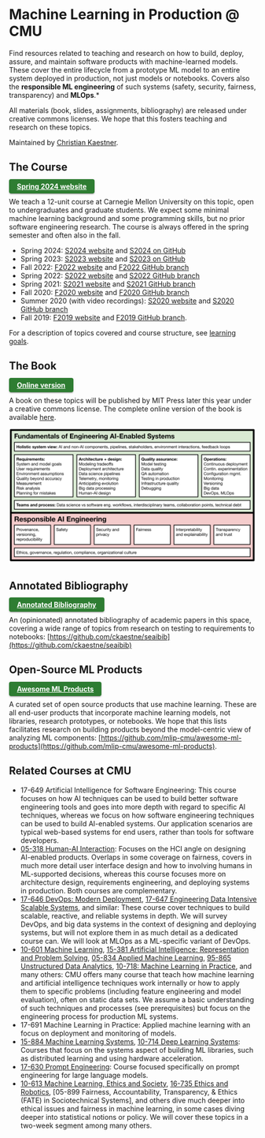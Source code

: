 # Machine Learning in Production @ CMU


Find resources related to teaching and research on how to build, deploy, assure, and maintain software products with machine-learned models. These cover the entire lifecycle from a prototype ML model to an entire system deployed in production, not just models or notebooks. Covers also the **responsible ML engineering** of such systems (safety, security, fairness, transparency) and **MLOps**.* 

All materials (book, slides, assignments, bibliography) are released under creative commons licenses. We hope that this fosters teaching and research on these topics.

Maintained by [Christian Kaestner](https://www.cs.cmu.edu/~ckaestne/).

## The Course


<span style="font-weight:bold; background-color:rgb(46, 125, 50);    transition: background-color 250ms cubic-bezier(0.4, 0, 0.2, 1) 0ms, box-shadow 250ms cubic-bezier(0.4, 0, 0.2, 1) 0ms, border-color 250ms cubic-bezier(0.4, 0, 0.2, 1) 0ms, color 250ms cubic-bezier(0.4, 0, 0.2, 1) 0ms; color:white; box-shadow: rgba(0, 0, 0, 0.2) 0px 3px 1px -2px, rgba(0, 0, 0, 0.14) 0px 2px 2px 0px, rgba(0, 0, 0, 0.12) 0px 1px 5px 0px; padding: 6px 16px;border-radius:4px ; text-decoration: none;"><a href="https://mlip-cmu.github.io/s2024/" style="color:white">Spring 2024 website</a></span>


We teach a 12-unit course at Carnegie Mellon University on this topic, open to undergraduates and graduate students. We expect some minimal machine learning background and some programming skills, but no prior software engineering research. The course is always offered in the spring semester and often also in the fall.

* Spring 2024: [S2024 website](https://mlip-cmu.github.io/s2024/) and [S2024 on GitHub](https://github.com/mlip-cmu/s2024)
* Spring 2023: [S2023 website](https://mlip-cmu.github.io/s2023/) and [S2023 on GitHub](https://github.com/mlip-cmu/s2023)
* Fall 2022: [F2022 website](https://ckaestne.github.io/seai/F2022) and [F2022 GitHub branch](https://github.com/ckaestne/seai/tree/F2022)
* Spring 2022: [S2022 website](https://ckaestne.github.io/seai/S2022) and [S2022 GitHub branch](https://github.com/ckaestne/seai/tree/S2022)
* Spring 2021: [S2021 website](https://ckaestne.github.io/seai/S2021) and [S2021 GitHub branch](https://github.com/ckaestne/seai/tree/S2021)
* Fall 2020: [F2020 website](https://ckaestne.github.io/seai/F2020) and [F2020 GitHub branch](https://github.com/ckaestne/seai/tree/F2020)
* Summer 2020 (with video recordings):  [S2020 website](https://ckaestne.github.io/seai/S2020) and [S2020 GitHub branch](https://github.com/ckaestne/seai/tree/S2020)
* Fall 2019: [F2019 website](https://ckaestne.github.io/seai/F2019) and [F2019 GitHub branch](https://github.com/ckaestne/seai/tree/F2019).


For a description of topics covered and course structure, see [learning goals](https://github.com/mlip-cmu/s2024/blob/main/learning_goals.md).


## The Book


<span style="font-weight:bold; background-color:rgb(46, 125, 50);    transition: background-color 250ms cubic-bezier(0.4, 0, 0.2, 1) 0ms, box-shadow 250ms cubic-bezier(0.4, 0, 0.2, 1) 0ms, border-color 250ms cubic-bezier(0.4, 0, 0.2, 1) 0ms, color 250ms cubic-bezier(0.4, 0, 0.2, 1) 0ms; color:white; box-shadow: rgba(0, 0, 0, 0.2) 0px 3px 1px -2px, rgba(0, 0, 0, 0.14) 0px 2px 2px 0px, rgba(0, 0, 0, 0.12) 0px 1px 5px 0px; padding: 6px 16px;border-radius:4px ; text-decoration: none;"><a href="https://mlip-cmu.github.io/book/" style="color:white">Online version</a></span>


A book on these topics will be published by MIT Press later this year under a creative commons license. The complete online version of the book is available [here](https://mlip-cmu.github.io/book/).


![Course topics overview](overview.svg "Course topics overview")



## Annotated Bibliography

<span style="font-weight:bold; background-color:rgb(46, 125, 50);    transition: background-color 250ms cubic-bezier(0.4, 0, 0.2, 1) 0ms, box-shadow 250ms cubic-bezier(0.4, 0, 0.2, 1) 0ms, border-color 250ms cubic-bezier(0.4, 0, 0.2, 1) 0ms, color 250ms cubic-bezier(0.4, 0, 0.2, 1) 0ms; color:white; box-shadow: rgba(0, 0, 0, 0.2) 0px 3px 1px -2px, rgba(0, 0, 0, 0.14) 0px 2px 2px 0px, rgba(0, 0, 0, 0.12) 0px 1px 5px 0px; padding: 6px 16px;border-radius:4px ; text-decoration: none;"><a href="https://github.com/ckaestne/seaibib" style="color:white">Annotated Bibliography</a></span>


An (opinionated) annotated bibliography of academic papers in this space, covering a wide range of topics from research on testing to requirements to notebooks: [https://github.com/ckaestne/seaibib](https://github.com/ckaestne/seaibib)


## Open-Source ML Products

<span style="font-weight:bold; background-color:rgb(46, 125, 50);    transition: background-color 250ms cubic-bezier(0.4, 0, 0.2, 1) 0ms, box-shadow 250ms cubic-bezier(0.4, 0, 0.2, 1) 0ms, border-color 250ms cubic-bezier(0.4, 0, 0.2, 1) 0ms, color 250ms cubic-bezier(0.4, 0, 0.2, 1) 0ms; color:white; box-shadow: rgba(0, 0, 0, 0.2) 0px 3px 1px -2px, rgba(0, 0, 0, 0.14) 0px 2px 2px 0px, rgba(0, 0, 0, 0.12) 0px 1px 5px 0px; padding: 6px 16px;border-radius:4px ; text-decoration: none;"><a href="https://github.com/mlip-cmu/awesome-ml-products" style="color:white">Awesome ML Products
</a></span>


A curated set of open source products that use machine learning. These are all end-user products that incorporate machine learning models, not libraries, research prototypes, or notebooks. We hope that this lists facilitates research on building products beyond the model-centric view of analyzing ML components: [https://github.com/mlip-cmu/awesome-ml-products](https://github.com/mlip-cmu/awesome-ml-products).


## Related Courses at CMU

* 17-649 Artificial Intelligence for Software Engineering: This course focuses on how AI techniques can be used to build better software engineering tools and goes into more depth with regard to specific AI techniques, whereas we focus on how software engineering techniques can be used to build AI-enabled systems. Our application scenarios are typical web-based systems for end users, rather than tools for software developers.
* [05-318 Human-AI Interaction](http://www.humanaiclass.org/): Focuses on the HCI angle on designing AI-enabled products. Overlaps in some coverage on fairness, covers in much more detail user interface design and how to involving humans in ML-supported decisions, whereas this course focuses more on architecture design, requirements engineering, and deploying systems in production. Both courses are complementary.
* [17-646 DevOps: Modern Deployment](https://mse.isri.cmu.edu/applicants/course-offerings.html), [17-647 Engineering Data Intensive Scalable Systems](https://mse.isri.cmu.edu/applicants/course-offerings.html), and similar: These course cover techniques to build scalable, reactive, and reliable systems in depth. We will survey DevOps, and big data systems in the context of designing and deploying systems, but will not explore them in as much detail as a dedicated course can. We will look at MLOps as a ML-specific variant of DevOps.
* [10-601 Machine Learning](https://www.cmu.edu/mits/curriculum/core/10-601.html), [15-381 Artificial Intelligence: Representation and Problem Solving](https://www.cs.cmu.edu/~15381-f17/), [05-834  Applied Machine Learning](https://www.cmu.edu/mits/curriculum/core/05-834.html), [95-865 Unstructured Data Analytics](https://www.andrew.cmu.edu/user/georgech/95-865/), [10-718: Machine Learning in Practice](https://github.com/dssg/MLinPractice), and many others: CMU offers many course that teach how machine learning and artificial intelligence techniques work internally or how to apply them to specific problems (including feature engineering and model evaluation), often on static data sets. We assume a basic understanding of such techniques and processes (see prerequisites) but focus on the engineering process for production ML systems.
* 17-691 Machine Learning in Practice: Applied machine learning with an focus on deployment and monitoring of models.
* [15-884 Machine Learning Systems](https://catalyst.cs.cmu.edu/15-884-mlsys-sp21/), [10-714 Deep Learning Systems](https://dlsyscourse.org): Courses that focus on the systems aspect of building ML libraries, such as distributed learning and using hardware acceleration. 
* [17-630 Prompt Engineering](https://www.cs.cmu.edu/~breaux/prompting/): Course focused specifically on prompt engineering for large language models.
* [10-613 Machine Learning, Ethics and Society](https://www.cs.cmu.edu/~hheidari/mles-fall-21.html), [16-735 Ethics and Robotics](), [05-899 Fairness, Accountability, Transparency, & Ethics (FATE) in Sociotechnical Systems], and others dive much deeper into ethical issues and fairness in machine learning, in some cases diving deeper into statistical notions or policy. We will cover these topics in a two-week segment among many others. 
